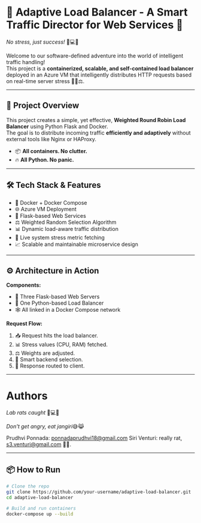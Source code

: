 # 🚦 Adaptive Load Balancer - A Smart Traffic Director for Web Services 🚀

*No stress, just success!* 🧠💻🌐

Welcome to our software-defined adventure into the world of intelligent traffic handling!  
This project is a **containerized, scalable, and self-contained load balancer** deployed in an Azure VM that intelligently distributes HTTP requests based on real-time server stress 🧘‍♂️⚖️.

---

## 🧠 Project Overview

This project creates a simple, yet effective, **Weighted Round Robin Load Balancer** using Python Flask and Docker.  
The goal is to distribute incoming traffic **efficiently and adaptively** without external tools like Nginx or HAProxy.

- 📦 **All containers. No clutter.**
- 🔥 **All Python. No panic.**

---

## 🛠️ Tech Stack & Features

- 🐳 Docker + Docker Compose  
- 🌐 Azure VM Deployment  
- 🧪 Flask-based Web Services  
- ⚖️ Weighted Random Selection Algorithm  
- 📊 Dynamic load-aware traffic distribution  
- 🔧 Live system stress metric fetching  
- 📈 Scalable and maintainable microservice design  

---

## ⚙️ Architecture in Action

**Components:**

- 🧱 Three Flask-based Web Servers  
- 🔁 One Python-based Load Balancer  
- 🕸️ All linked in a Docker Compose network

**Request Flow:**

1. 📥 Request hits the load balancer.
2. 📊 Stress values (CPU, RAM) fetched.
3. ⚖️ Weights are adjusted.
4. 🎯 Smart backend selection.
5. 🔁 Response routed to client.

---
# Authors

*Lab rats caught* 🧠💻🌐

*Don't get angry, eat jangiri*😅😹

Prudhvi Ponnada: ponnadaprudhvi18@gmail.com
Siri Venturi: really rat, s3.venturi@gmail.com 🧘‍♂️.

---
## 📦 How to Run

```bash
# Clone the repo
git clone https://github.com/your-username/adaptive-load-balancer.git
cd adaptive-load-balancer

# Build and run containers
docker-compose up --build
